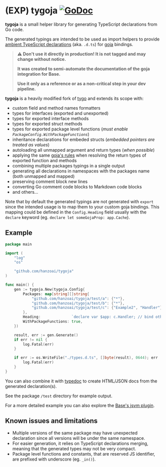 (EXP) tygoja
[![GoDoc](https://godoc.org/github.com/hanzoai/tygoja?status.svg)](https://pkg.go.dev/github.com/hanzoai/tygoja)
======================================================================

**tygoja** is a small helper library for generating TypeScript declarations from Go code.

The generated typings are intended to be used as import helpers to provide [ambient TypeScript declarations](https://www.typescriptlang.org/docs/handbook/declaration-files/introduction.html) (aka. `.d.ts`) for [goja](https://github.com/dop251/goja) bindings.

> **⚠️ Don't use it directly in production! It is not tagged and may change without notice.**
>
> **It was created to semi-automate the documentation of the goja integration for Base.**
>
> **Use it only as a reference or as a non-critical step in your dev pipeline.**

**tygoja** is a heavily modified fork of [tygo](https://github.com/gzuidhof/tygo) and extends its scope with:

- custom field and method names formatters
- types for interfaces (exported and unexported)
- types for exported interface methods
- types for exported struct methods
- types for exported package level functions (_must enable `PackageConfig.WithPackageFunctions`_)
- inheritance declarations for embeded structs (_embedded pointers are treated as values_)
- autoloading all unmapped argument and return types (_when possible_)
- applying the same [goja's rules](https://pkg.go.dev/github.com/dop251/goja#hdr-Nil) when resolving the return types of exported function and methods
- combining multiple packages typings in a single output
- generating all declarations in namespaces with the packages name (both unmapped and mapped)
- preserving comment block new lines
- converting Go comment code blocks to Markdown code blocks
- and others...

Note that by default the generated typings are not generated with `export` since the intended usage is to map them to your custom goja bindings.
This mapping could be defined in the `Config.Heading` field usually with the `declare` keyword (eg. `declare let someGojaProp: app.Cache`).

## Example

```go
package main

import (
    "log"
    "os"

    "github.com/hanzoai/tygoja"
)

func main() {
    gen := tygoja.New(tygoja.Config{
        Packages: map[string][]string{
            "github.com/hanzoai/tygoja/test/a": {"*"},
            "github.com/hanzoai/tygoja/test/b": {"*"},
            "github.com/hanzoai/tygoja/test/c": {"Example2", "Handler"},
        },
        Heading:              `declare var $app: c.Handler; // bind other fields `,
        WithPackageFunctions: true,
    })

    result, err := gen.Generate()
    if err != nil {
        log.Fatal(err)
    }

    if err := os.WriteFile("./types.d.ts", []byte(result), 0644); err != nil {
        log.Fatal(err)
    }
}
```

You can also combine it with [typedoc](https://typedoc.org/) to create HTML/JSON docs from the generated declaration(s).

See the package `/test` directory for example output.

For a more detailed example you can also explore the [Base's jsvm plugin](https://github.com/hanzoai/base/tree/develop/plugins/jsvm/internal/docs).


## Known issues and limitations

- Multiple versions of the same package may have unexpected declaration since all versions will be under the same namespace.
- For easier generation, it relies on TypeScript declarations merging, meaning that the generated types may not be very compact.
- Package level functions and constants, that are reserved JS identifier, are prefixed with underscore (eg. `_in()`).
